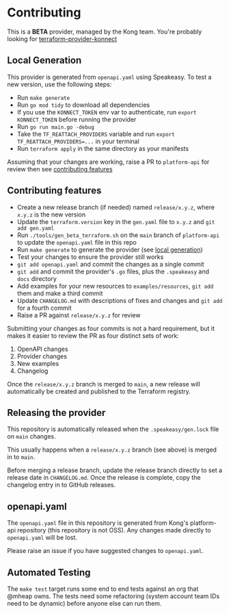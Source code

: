 # Contributing

This is a **BETA** provider, managed by the Kong team. You're probably looking for [terraform-provider-konnect](https://github.com/kong/terraform-provider-konnect)

## Local Generation

This provider is generated from `openapi.yaml` using Speakeasy. To test a new version, use the following steps:

- Run `make generate`
- Run `go mod tidy` to download all dependencies
- If you use the `KONNECT_TOKEN` env var to authenticate, run `export KONNECT_TOKEN` before running the provider
- Run `go run main.go -debug`
- Take the `TF_REATTACH_PROVIDERS` variable and run `export TF_REATTACH_PROVIDERS=...` in your terminal
- Run `terraform apply` in the same directory as your manifests

Assuming that your changes are working, raise a PR to `platform-api` for review then see [contributing features](#contributing-features)

## Contributing features

- Create a new release branch (if needed) named `release/x.y.z`, where `x.y.z` is the new version
- Update the `terraform.version` key in the `gen.yaml` file to `x.y.z` and `git add gen.yaml`
- Run `./tools/gen_beta_terraform.sh` on the `main` branch of `platform-api` to update the `openapi.yaml` file in this repo
- Run `make generate` to generate the provider (see [local generation](#local-generation))
- Test your changes to ensure the provider still works
- `git add openapi.yaml` and commit the changes as a single commit
- `git add` and commit the provider's `.go` files, plus the `.speakeasy` and `docs` directory
- Add examples for your new resources to `examples/resources`, `git add` them and make a third commit
- Update `CHANGELOG.md` with descriptions of fixes and changes and `git add` for a fourth commit
- Raise a PR against `release/x.y.z` for review

Submitting your changes as four commits is not a hard requirement, but it makes it easier to review the PR as four distinct sets of work:

1. OpenAPI changes
1. Provider changes
1. New examples
1. Changelog

Once the `release/x.y.z` branch is merged to `main`, a new release will automatically be created and published to the Terraform registry.

## Releasing the provider

This repository is automatically released when the `.speakeasy/gen.lock` file on `main` changes.

This usually happens when a `release/x.y.z` branch (see above) is merged in to `main`.

Before merging a release branch, update the release branch directly to set a release date in `CHANGELOG.md`. Once the release is complete, copy the changelog entry in to GitHub releases.

## openapi.yaml

The `openapi.yaml` file in this repository is generated from Kong's platform-api repository (this repository is not OSS). Any changes made directly to `openapi.yaml` will be lost.

Please raise an issue if you have suggested changes to `openapi.yaml`.

## Automated Testing

The `make test` target runs some end to end tests against an org that @mheap owns. The tests need some refactoring (system account team IDs need to be dynamic) before anyone else can run them.
